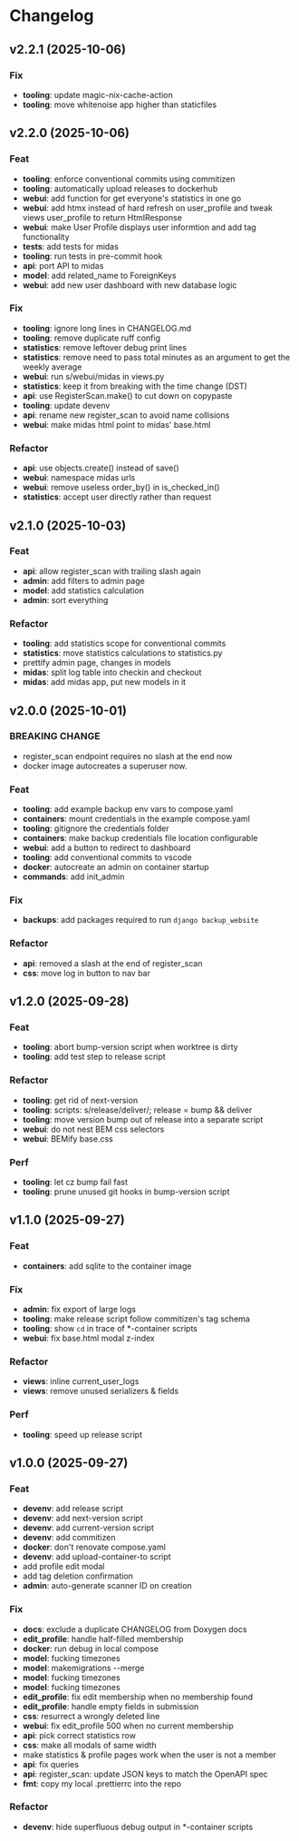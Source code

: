 <!-- markdownlint-disable MD013 MD024  -->

# Changelog

## v2.2.1 (2025-10-06)

### Fix

- **tooling**: update magic-nix-cache-action
- **tooling**: move whitenoise app higher than staticfiles

## v2.2.0 (2025-10-06)

### Feat

- **tooling**: enforce conventional commits using commitizen
- **tooling**: automatically upload releases to dockerhub
- **webui**: add function for get everyone's statistics in one go
- **webui**: add htmx instead of hard refresh on user_profile and tweak views user_profile to return HtmlResponse
- **webui**: make User Profile displays user informtion and add tag functionality
- **tests**: add tests for midas
- **tooling**: run tests in pre-commit hook
- **api**: port API to midas
- **model**: add related_name to ForeignKeys
- **webui**: add new user dashboard with new database logic

### Fix

- **tooling**: ignore long lines in CHANGELOG.md
- **tooling**: remove duplicate ruff config
- **statistics**: remove leftover debug print lines
- **statistics**: remove need to pass total minutes as an argument to get the weekly average
- **webui**: run s/webui/midas in views.py
- **statistics**: keep it from breaking with the time change (DST)
- **api**: use RegisterScan.make() to cut down on copypaste
- **tooling**: update devenv
- **api**: rename new register_scan to avoid name collisions
- **webui**: make midas html point to midas' base.html

### Refactor

- **api**: use objects.create() instead of save()
- **webui**: namespace midas urls
- **webui**: remove useless order_by() in is_checked_in()
- **statistics**: accept user directly rather than request

## v2.1.0 (2025-10-03)

### Feat

- **api**: allow register_scan with trailing slash again
- **admin**: add filters to admin page
- **model**: add statistics calculation
- **admin**: sort everything

### Refactor

- **tooling**: add statistics scope for conventional commits
- **statistics**: move statistics calculations to statistics.py
- prettify admin page, changes in models
- **midas**: split log table into checkin and checkout
- **midas**: add midas app, put new models in it

## v2.0.0 (2025-10-01)

### BREAKING CHANGE

- register_scan endpoint requires no slash at the end now
- docker image autocreates a superuser now.

### Feat

- **tooling**: add example backup env vars to compose.yaml
- **containers**: mount credentials in the example compose.yaml
- **tooling**: gitignore the credentials folder
- **containers**: make backup credentials file location configurable
- **webui**: add a button to redirect to dashboard
- **tooling**: add conventional commits to vscode
- **docker**: autocreate an admin on container startup
- **commands**: add init_admin

### Fix

- **backups**: add packages required to run `django backup_website`

### Refactor

- **api**: removed a slash at the end of register_scan
- **css**: move log in button to nav bar

## v1.2.0 (2025-09-28)

### Feat

- **tooling**: abort bump-version script when worktree is dirty
- **tooling**: add test step to release script

### Refactor

- **tooling**: get rid of next-version
- **tooling**: scripts: s/release/deliver/; release = bump && deliver
- **tooling**: move version bump out of release into a separate script
- **webui**: do not nest BEM css selectors
- **webui**: BEMify base.css

### Perf

- **tooling**: let cz bump fail fast
- **tooling**: prune unused git hooks in bump-version script

## v1.1.0 (2025-09-27)

### Feat

- **containers**: add sqlite to the container image

### Fix

- **admin**: fix export of large logs
- **tooling**: make release script follow commitizen's tag schema
- **tooling**: show `cd` in trace of \*-container scripts
- **webui**: fix base.html modal z-index

### Refactor

- **views**: inline current_user_logs
- **views**: remove unused serializers & fields

### Perf

- **tooling**: speed up release script

## v1.0.0 (2025-09-27)

### Feat

- **devenv**: add release script
- **devenv**: add next-version script
- **devenv**: add current-version script
- **devenv**: add commitizen
- **docker**: don't renovate compose.yaml
- **devenv**: add upload-container-to script
- add profile edit modal
- add tag deletion confirmation
- **admin**: auto-generate scanner ID on creation

### Fix

- **docs**: exclude a duplicate CHANGELOG from Doxygen docs
- **edit_profile**: handle half-filled membership
- **docker**: run debug in local compose
- **model**: fucking timezones
- **model**: makemigrations --merge
- **model**: fucking timezones
- **model**: fucking timezones
- **edit_profile**: fix edit membership when no membership found
- **edit_profile**: handle empty fields in submission
- **css**: resurrect a wrongly deleted line
- **webui**: fix edit_profile 500 when no current membership
- **api**: pick correct statistics row
- **css**: make all modals of same width
- make statistics & profile pages work when the user is not a member
- **api**: fix queries
- **api**: register_scan: update JSON keys to match the OpenAPI spec
- **fmt**: copy my local .prettierrc into the repo

### Refactor

- **devenv**: hide superfluous debug output in \*-container scripts
